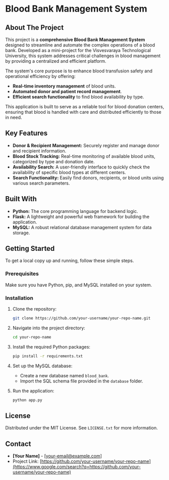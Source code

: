 # Blood Bank Management System

## About The Project

This project is a **comprehensive Blood Bank Management System** designed to streamline and automate the complex operations of a blood bank. Developed as a mini-project for the Visvesvaraya Technological University, this system addresses critical challenges in blood management by providing a centralized and efficient platform.

The system's core purpose is to enhance blood transfusion safety and operational efficiency by offering:

  - **Real-time inventory management** of blood units.
  - **Automated donor and patient record management**.
  - **Efficient search functionality** to find blood availability by type.

This application is built to serve as a reliable tool for blood donation centers, ensuring that blood is handled with care and distributed efficiently to those in need.

## Key Features

  - **Donor & Recipient Management:** Securely register and manage donor and recipient information.
  - **Blood Stock Tracking:** Real-time monitoring of available blood units, categorized by type and donation date.
  - **Availability Search:** A user-friendly interface to quickly check the availability of specific blood types at different centers.
  - **Search Functionality:** Easily find donors, recipients, or blood units using various search parameters.

## Built With

  - **Python:** The core programming language for backend logic.
  - **Flask:** A lightweight and powerful web framework for building the application.
  - **MySQL:** A robust relational database management system for data storage.

## Getting Started

To get a local copy up and running, follow these simple steps.

### Prerequisites

Make sure you have Python, pip, and MySQL installed on your system.

### Installation

1.  Clone the repository:

    ```sh
    git clone https://github.com/your-username/your-repo-name.git
    ```

2.  Navigate into the project directory:

    ```sh
    cd your-repo-name
    ```

3.  Install the required Python packages:

    ```sh
    pip install -r requirements.txt
    ```

4.  Set up the MySQL database:

      - Create a new database named `blood_bank`.
      - Import the SQL schema file provided in the `database` folder.

5.  Run the application:

    ```sh
    python app.py
    ```

## License

Distributed under the MIT License. See `LICENSE.txt` for more information.

## Contact

  - **[Your Name]** - [your-email@example.com]
  - Project Link: [https://github.com/your-username/your-repo-name](https://www.google.com/search?q=https://github.com/your-username/your-repo-name)
